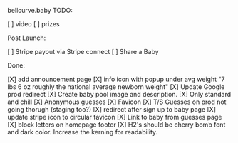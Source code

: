 bellcurve.baby
TODO:

[ ] video
[ ] prizes

Post Launch:

[ ] Stripe payout via Stripe connect
[ ] Share a Baby

Done:

[X] add announcement page
[X] info icon with popup under avg weight "7 lbs 6 oz roughly the national average newborn weight"
[X] Update Google prod redirect
[X] Create baby pool image and description.
[X] Only standard and chill
[X] Anonymous guesses
[X] Favicon
[X] T/S Guesses on prod not going thorugh (staging too?)
[X] redirect after sign up to baby page
[X] update stripe icon to circular favicon
[X] Link to baby from guesses page
[X] block letters on homepage footer
[X] H2's should be cherry bomb font and dark color. Increase the kerning for readability.
